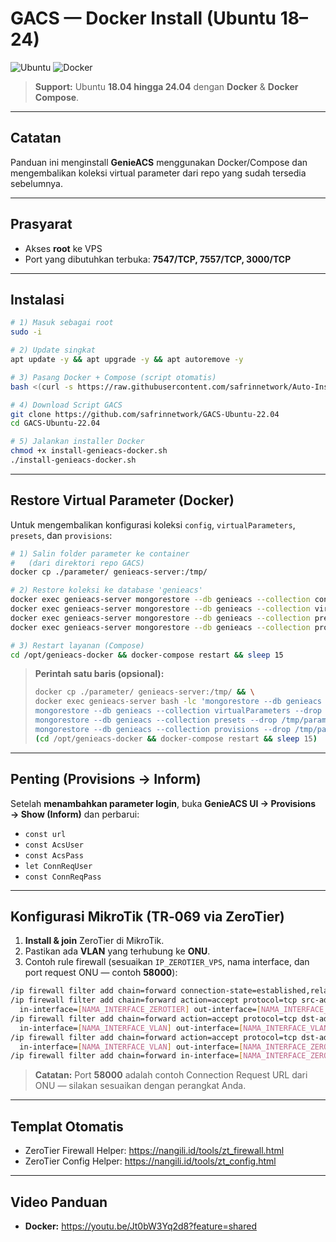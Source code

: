 # GACS — Docker Install (Ubuntu 18–24)

![Ubuntu](https://img.shields.io/badge/Ubuntu-18.04%20%E2%80%93%2024.04-E95420?logo=ubuntu&logoColor=white) ![Docker](https://img.shields.io/badge/Docker-Engine%20%2B%20Compose-2496ED?logo=docker&logoColor=white)

> **Support:** Ubuntu **18.04 hingga 24.04** dengan **Docker** & **Docker Compose**.

---

## Catatan
Panduan ini menginstall **GenieACS** menggunakan Docker/Compose dan mengembalikan koleksi virtual parameter dari repo yang sudah tersedia sebelumnya.

---

## Prasyarat
- Akses **root** ke VPS
- Port yang dibutuhkan terbuka: **7547/TCP, 7557/TCP, 3000/TCP**

---

## Instalasi
```bash
# 1) Masuk sebagai root
sudo -i

# 2) Update singkat
apt update -y && apt upgrade -y && apt autoremove -y

# 3) Pasang Docker + Compose (script otomatis)
bash <(curl -s https://raw.githubusercontent.com/safrinnetwork/Auto-Install-Docker/main/install.sh)

# 4) Download Script GACS
git clone https://github.com/safrinnetwork/GACS-Ubuntu-22.04
cd GACS-Ubuntu-22.04

# 5) Jalankan installer Docker
chmod +x install-genieacs-docker.sh
./install-genieacs-docker.sh
```

---

## Restore Virtual Parameter (Docker)
Untuk mengembalikan konfigurasi koleksi `config`, `virtualParameters`, `presets`, dan `provisions`:

```bash
# 1) Salin folder parameter ke container
#   (dari direktori repo GACS)
docker cp ./parameter/ genieacs-server:/tmp/

# 2) Restore koleksi ke database 'genieacs'
docker exec genieacs-server mongorestore --db genieacs --collection config              --drop /tmp/parameter/config.bson
docker exec genieacs-server mongorestore --db genieacs --collection virtualParameters   --drop /tmp/parameter/virtualParameters.bson
docker exec genieacs-server mongorestore --db genieacs --collection presets             --drop /tmp/parameter/presets.bson
docker exec genieacs-server mongorestore --db genieacs --collection provisions          --drop /tmp/parameter/provisions.bson

# 3) Restart layanan (Compose)
cd /opt/genieacs-docker && docker-compose restart && sleep 15
```

> **Perintah satu baris (opsional):**
> ```bash
> docker cp ./parameter/ genieacs-server:/tmp/ && \
> docker exec genieacs-server bash -lc 'mongorestore --db genieacs --collection config --drop /tmp/parameter/config.bson && \
> mongorestore --db genieacs --collection virtualParameters --drop /tmp/parameter/virtualParameters.bson && \
> mongorestore --db genieacs --collection presets --drop /tmp/parameter/presets.bson && \
> mongorestore --db genieacs --collection provisions --drop /tmp/parameter/provisions.bson' && \
> (cd /opt/genieacs-docker && docker-compose restart && sleep 15)
> ```

---

## Penting (Provisions → Inform)
Setelah **menambahkan parameter login**, buka **GenieACS UI → Provisions → Show (Inform)** dan perbarui:
- `const url`
- `const AcsUser`
- `const AcsPass`
- `let ConnReqUser`
- `const ConnReqPass`

---

## Konfigurasi MikroTik (TR‑069 via ZeroTier)
1. **Install & join** ZeroTier di MikroTik.
2. Pastikan ada **VLAN** yang terhubung ke **ONU**.
3. Contoh rule firewall (sesuaikan `IP_ZEROTIER_VPS`, nama interface, dan port request ONU — contoh **58000**):

```bash
/ip firewall filter add chain=forward connection-state=established,related action=accept
/ip firewall filter add chain=forward action=accept protocol=tcp src-address=[IP_ZEROTIER_VPS] \
  in-interface=[NAMA_INTERFACE_ZEROTIER] out-interface=[NAMA_INTERFACE_VLAN] dst-port=58000,7547 comment="ACS -> ONU"
/ip firewall filter add chain=forward action=accept protocol=tcp dst-address=[IP_ZEROTIER_VPS] \
  in-interface=[NAMA_INTERFACE_VLAN] out-interface=[NAMA_INTERFACE_VLAN] src-port=58000,7547 comment="ONU -> ACS replies"
/ip firewall filter add chain=forward action=accept protocol=tcp dst-address=[IP_ZEROTIER_VPS] \
  in-interface=[NAMA_INTERFACE_VLAN] out-interface=[NAMA_INTERFACE_ZEROTIER] dst-port=7547 comment="ONU -> ACS CWMP"
/ip firewall filter add chain=forward in-interface=[NAMA_INTERFACE_ZEROTIER] out-interface=[NAMA_INTERFACE_VLAN] action=accept
```
> **Catatan:** Port **58000** adalah contoh Connection Request URL dari ONU — silakan sesuaikan dengan perangkat Anda.

---

## Templat Otomatis
- ZeroTier Firewall Helper: https://nangili.id/tools/zt_firewall.html
- ZeroTier Config Helper: https://nangili.id/tools/zt_config.html

---

## Video Panduan
- **Docker:** https://youtu.be/Jt0bW3Yq2d8?feature=shared

